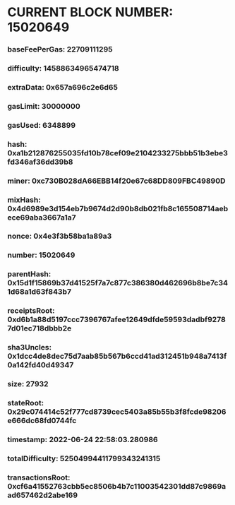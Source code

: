 # CURRENT BLOCK NUMBER: 15020649

### baseFeePerGas: 22709111295
### difficulty: 14588634965474718
### extraData: 0x657a696c2e6d65
### gasLimit: 30000000
### gasUsed: 6348899
### hash: 0xa1b212876255035fd10b78cef09e2104233275bbb51b3ebe3fd346af36dd39b8
### miner: 0xc730B028dA66EBB14f20e67c68DD809FBC49890D
### mixHash: 0x4d6989e3d154eb7b9674d2d90b8db021fb8c165508714aebece69aba3667a1a7
### nonce: 0x4e3f3b58ba1a89a3
### number: 15020649
### parentHash: 0x15d1f15869b37d41525f7a7c877c386380d462696b8be7c341d68a1d63f843b7
### receiptsRoot: 0xd6b1a88d5197ccc7396767afee12649dfde59593dadbf92787d01ec718dbbb2e
### sha3Uncles: 0x1dcc4de8dec75d7aab85b567b6ccd41ad312451b948a7413f0a142fd40d49347
### size: 27932
### stateRoot: 0x29c074414c52f777cd8739cec5403a85b55b3f8fcde98206e666dc68fd0744fc
### timestamp: 2022-06-24 22:58:03.280986
### totalDifficulty: 52504994411799343241315
### transactionsRoot: 0xcf6a41552763cbb5ec8506b4b7c11003542301dd87c9869aad657462d2abe169
